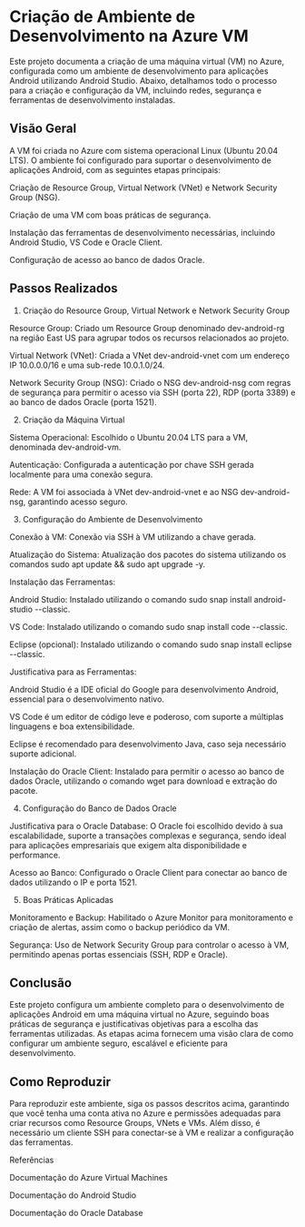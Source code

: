 # Criação de Ambiente de Desenvolvimento na Azure VM

Este projeto documenta a criação de uma máquina virtual (VM) no Azure, configurada como um ambiente de desenvolvimento para aplicações Android utilizando Android Studio. Abaixo, detalhamos todo o processo para a criação e configuração da VM, incluindo redes, segurança e ferramentas de desenvolvimento instaladas.

## Visão Geral

A VM foi criada no Azure com sistema operacional Linux (Ubuntu 20.04 LTS). O ambiente foi configurado para suportar o desenvolvimento de aplicações Android, com as seguintes etapas principais:

Criação de Resource Group, Virtual Network (VNet) e Network Security Group (NSG).

Criação de uma VM com boas práticas de segurança.

Instalação das ferramentas de desenvolvimento necessárias, incluindo Android Studio, VS Code e Oracle Client.

Configuração de acesso ao banco de dados Oracle.

## Passos Realizados

1. Criação do Resource Group, Virtual Network e Network Security Group

Resource Group: Criado um Resource Group denominado dev-android-rg na região East US para agrupar todos os recursos relacionados ao projeto.

Virtual Network (VNet): Criada a VNet dev-android-vnet com um endereço IP 10.0.0.0/16 e uma sub-rede 10.0.1.0/24.

Network Security Group (NSG): Criado o NSG dev-android-nsg com regras de segurança para permitir o acesso via SSH (porta 22), RDP (porta 3389) e ao banco de dados Oracle (porta 1521).

2. Criação da Máquina Virtual

Sistema Operacional: Escolhido o Ubuntu 20.04 LTS para a VM, denominada dev-android-vm.

Autenticação: Configurada a autenticação por chave SSH gerada localmente para uma conexão segura.

Rede: A VM foi associada à VNet dev-android-vnet e ao NSG dev-android-nsg, garantindo acesso seguro.

3. Configuração do Ambiente de Desenvolvimento

Conexão à VM: Conexão via SSH à VM utilizando a chave gerada.

Atualização do Sistema: Atualização dos pacotes do sistema utilizando os comandos sudo apt update && sudo apt upgrade -y.

Instalação das Ferramentas:

Android Studio: Instalado utilizando o comando sudo snap install android-studio --classic.

VS Code: Instalado utilizando o comando sudo snap install code --classic.

Eclipse (opcional): Instalado utilizando o comando sudo snap install eclipse --classic.

Justificativa para as Ferramentas:

Android Studio é a IDE oficial do Google para desenvolvimento Android, essencial para o desenvolvimento nativo.

VS Code é um editor de código leve e poderoso, com suporte a múltiplas linguagens e boa extensibilidade.

Eclipse é recomendado para desenvolvimento Java, caso seja necessário suporte adicional.

Instalação do Oracle Client: Instalado para permitir o acesso ao banco de dados Oracle, utilizando o comando wget para download e extração do pacote.

4. Configuração do Banco de Dados Oracle

Justificativa para o Oracle Database: O Oracle foi escolhido devido à sua escalabilidade, suporte a transações complexas e segurança, sendo ideal para aplicações empresariais que exigem alta disponibilidade e performance.

Acesso ao Banco: Configurado o Oracle Client para conectar ao banco de dados utilizando o IP e porta 1521.

5. Boas Práticas Aplicadas

Monitoramento e Backup: Habilitado o Azure Monitor para monitoramento e criação de alertas, assim como o backup periódico da VM.

Segurança: Uso de Network Security Group para controlar o acesso à VM, permitindo apenas portas essenciais (SSH, RDP e Oracle).

## Conclusão

Este projeto configura um ambiente completo para o desenvolvimento de aplicações Android em uma máquina virtual no Azure, seguindo boas práticas de segurança e justificativas objetivas para a escolha das ferramentas utilizadas. As etapas acima fornecem uma visão clara de como configurar um ambiente seguro, escalável e eficiente para desenvolvimento.

## Como Reproduzir

Para reproduzir este ambiente, siga os passos descritos acima, garantindo que você tenha uma conta ativa no Azure e permissões adequadas para criar recursos como Resource Groups, VNets e VMs. Além disso, é necessário um cliente SSH para conectar-se à VM e realizar a configuração das ferramentas.

Referências

Documentação do Azure Virtual Machines

Documentação do Android Studio

Documentação do Oracle Database
